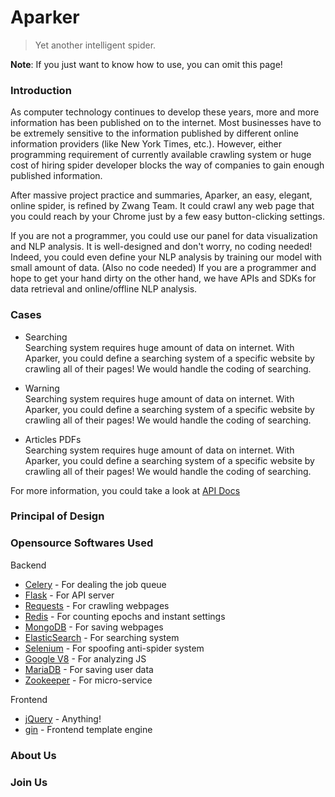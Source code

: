 # Aparker

> Yet another intelligent spider.

**Note**: 
If you just want to know how to use, you can omit this page!

### Introduction
As computer technology continues to 
develop these years, more and 
more information has been published on to the internet. 
Most businesses have to be extremely sensitive to the information
published by different online information providers (like 
New York Times, etc.). However, either programming requirement
of currently available crawling system or huge cost of hiring
spider developer blocks the way of companies to gain enough 
published information. 


After massive project practice and summaries, 
Aparker, an easy, elegant, online spider, is refined 
by Zwang Team. It could crawl any web page that 
you could reach by your Chrome just by a few easy 
button-clicking settings. 

If you are not a programmer, you could use our panel for
data visualization and NLP analysis. It is well-designed and
don't worry, no coding needed! Indeed, you could even define your NLP analysis
by training our model with small amount of data. (Also
no code needed) If you are a programmer and 
hope to get your hand dirty on the other hand, 
we have APIs and SDKs for data retrieval and online/offline
NLP analysis. 

### Cases
* Searching  
    Searching system requires huge amount of data on internet.
    With Aparker, you could define a searching system of a 
    specific website by crawling all of their pages! We would 
    handle the coding of searching.
    

* Warning  
    Searching system requires huge amount of data on internet.
    With Aparker, you could define a searching system of a 
    specific website by crawling all of their pages! We would 
    handle the coding of searching.   
    

* Articles PDFs  
    Searching system requires huge amount of data on internet.
    With Aparker, you could define a searching system of a 
    specific website by crawling all of their pages! We would 
    handle the coding of searching.   

For more information, you could take a look at 
[API Docs](en/API)

### Principal of Design

### Opensource Softwares Used
Backend
* [Celery]() - For dealing the job queue
* [Flask]() - For API server
* [Requests]() - For crawling webpages
* [Redis]() - For counting epochs and instant settings
* [MongoDB]() - For saving webpages
* [ElasticSearch]() - For searching system
* [Selenium]() - For spoofing anti-spider system
* [Google V8]() - For analyzing JS
* [MariaDB]() - For saving user data
* [Zookeeper]() - For micro-service

Frontend
* [jQuery]() - Anything!
* [gin]() - Frontend template engine

### About Us

### Join Us
